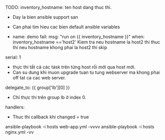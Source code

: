 TODO:
  inventory_hostname: ten host dang thuc thi.
  - Day la bien ansible support san
  - Can phai tim hieu cac bien default ansible variables

- name: demo
  fail:
    msg: "run on {{ inventory_hostname }}"
  when: inventory_hostname =='host2'
Kiem tra neu hostname la host2 thi thuc thi
neu hostname khong phai la host2 thi skip

serial: 1
  - thực thi tất cả các tásk trên từng host rồi mới qua host mới.
  - Can su dung khi muon upgrade tuan tu tung webserver ma khong phai off tat ca cac web server.

delegate_to:  {{ group['lb'][0] }}
  - Chỉ thực thi trên group lb ở index 0.

handlers:
  - Thuc thi callback khi changed = true

ansible-playbook -i hosts web-app.yml -vvvv
ansible-playbook -i hosts nginx.yml -vv
